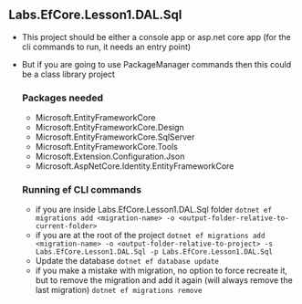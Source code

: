 ## Labs.EfCore.Lesson1.DAL.Sql
* This project should be either a console app or asp.net core app (for the cli commands to run, it needs an entry point)
* But if you are going to use PackageManager commands then this could be a class library project

    ### Packages needed
    * Microsoft.EntityFrameworkCore
    * Microsoft.EntityFrameworkCore.Design
    * Microsoft.EntityFrameworkCore.SqlServer
    * Microsoft.EntityFrameworkCore.Tools
    * Microsoft.Extension.Configuration.Json
    * Microsoft.AspNetCore.Identity.EntityFrameworkCore

    ### Running ef CLI commands
    * if you are inside Labs.EfCore.Lesson1.DAL.Sql folder
        `dotnet ef migrations add <migration-name> -o <output-folder-relative-to-current-folder>`
    * if you are at the root of the project
        `dotnet ef migrations add <migration-name> -o <output-folder-relative-to-project> -s Labs.EfCore.Lesson1.DAL.Sql -p Labs.EfCore.Lesson1.DAL.Sql`
    * Update the database
        `dotnet ef database update`
    * if you make a mistake with migration, no option to force recreate it, but to remove the migration and add it again (will always remove the last migration)
        `dotnet ef migrations remove`